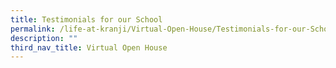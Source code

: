 ```yaml
---
title: Testimonials for our School
permalink: /life-at-kranji/Virtual-Open-House/Testimonials-for-our-School/
description: ""
third_nav_title: Virtual Open House
---
```

